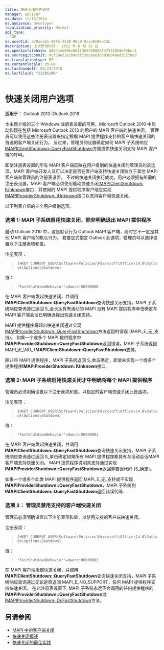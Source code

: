 ```yaml
---
title: 快速关闭用户选项
manager: soliver
ms.date: 11/16/2014
ms.audience: Developer
localization_priority: Normal
api_type:
- COM
ms.assetid: 220aeab5-20f6-4520-96c9-8aaa0e8ea15b
description: 上次修改时间： 2012 年 6 月 26 日
ms.openlocfilehash: bd541ed09bc661f3697408d3f475928b9ef0bcc1
ms.sourcegitcommit: 0cf39e5382b8c6f236c8a63c6036849ed3527ded
ms.translationtype: MT
ms.contentlocale: zh-CN
ms.lasthandoff: 08/23/2018
ms.locfileid: "22585190"
---
```

# <a name="fast-shutdown-user-options"></a>快速关闭用户选项

**适用于**： Outlook 2013 |Outlook 2016 
  
本主题介绍的三个 Windows 注册表设置的可用，Microsoft Outlook 2010 中启动和现在包括 Microsoft Outlook 2013 的用户的 MAPI 客户端的快速关闭。 管理员可以使用这些注册表设置来指定根据 MAPI 提供程序支持的客户端快速关闭的首选的客户端关闭行为。 反过来，管理员的设置确定如何 MAPI 子系统响应[IMAPIClientShutdown::QueryFastShutdown](imapiclientshutdown-queryfastshutdown.md)方面提供快速关闭支持 MAPI 客户端的呼叫。 
  
即使注册表设置的所有 MAPI 客户端反映在用户级别的快速关闭的管理员的首选项，MAPI 客户端开发人员可以决定是否在客户端支持快速关闭独立于其他 MAPI 客户端和管理员的注册表设置。 不过的快速关闭执行成功，用户必须拥有所需的注册表设置，MAPI 客户端必须使用启动快速关闭[IMAPIClientShutdown: IUnknown](imapiclientshutdowniunknown.md)接口，并使用的 MAPI 提供程序客户端应实现[IMAPIProviderShutdown: IUnknown](imapiprovidershutdowniunknown.md)接口以支持客户端快速关闭。 
  
以下列表介绍的三个用户级别选项。
  
### <a name="option-1-the-mapi-subsystem-enables-fast-shutdown-unless-mapi-providers-explicitly-opt-out"></a>选项 1: MAPI 子系统启用快速关闭，除非明确退出 MAPI 提供程序 
    
启动 Outlook 2010 中，这是默认行为 Outlook MAPI 客户端，则时它不一定是其他 MAPI 客户端的默认行为。 若要显式指定 Outlook 此选项，管理员可以选择设置以下注册表项和值。
    
注册表项：
  
>  `[HKEY_CURRENT_USER\Software\Policies\Microsoft\Office\14.0\Outlook\Options\Shutdown]`
    
值：
  
>  `"FastShutdownBehavior"=dword:00000000`
    
在 MAPI 客户端发起快速关闭，并调用**IMAPIClientShutdown::QueryFastShutdown**查询快速关闭支持，MAPI 子系统响应查询通过返回 S\_会长达具有活动的 MAPI 没有 MAPI 提供程序单击确定与 MAPI 客户端会话已明确选择出快速关闭支持。 

MAPI 提供程序将超出快速关闭通过实现[IMAPIProviderShutdown::QueryFastShutdown](imapiprovidershutdown-queryfastshutdown.md)方法返回的错误 (MAPI\_E\_无\_支持)。 如果一个或多个 MAPI 提供程序中**IMAPIProviderShutdown::QueryFastShutdown**返回错误，MAPI 子系统返回 MAPI_\E_\NO\_ **IMAPIClientShutdown::QueryFastShutdown**支持。 

除非将 MAPI 提供程序，MAPI 子系统返回 S\_单击确定，即使未实现一个或多个提供程序**IMAPIProviderShutdown: IUnknown**接口。 
    
### <a name="option-2-the-mapi-subsystem-enables-fast-shutdown-only-if-every-mapi-provider-explicitly-opts-in"></a>选项 2: MAPI 子系统启用快速关闭才中明确将每个 MAPI 提供程序 
    
管理员必须明确设置以下注册表项和值，以指定的客户端快速关闭此首选项。
    
注册表项：
  
>  `[HKEY_CURRENT_USER\Software\Policies\Microsoft\Office\14.0\Outlook\Options\Shutdown]`
    
值：
  
>  `"FastShutdownBehavior"=dword:00000001`
    
在 MAPI 客户端发起快速关闭，并调用**IMAPIClientShutdown::QueryFastShutdown**查询快速关闭支持，MAPI 子系统响应查询通过返回 S\_单击确定如果所有 MAPI 提供程序都具有与活动会话MAPI 客户端支持快速关闭。 MAPI 提供程序说明其支持通过实现**IMAPIProviderShutdown::QueryFastShutdown**返回非错误代码 (S\_确定)。 

如果一个或多个此类 MAPI 提供程序返回 MAPI\_E\_无\_支持或不实现**IMAPIProviderShutdown::QueryFastShutdown**，MAPI 子系统到**IMAPIClientShutdown::QueryFastShutdown**返回错误代码.
    
### <a name="option-3-an-administrator-disables-support-for-client-fast-shutdown"></a>选项 3： 管理员禁用支持的客户端快速关闭
    
管理员必须明确设置以下注册表项和值，以禁用支持的客户端快速关闭。
    
注册表项：
  
>  `[HKEY_CURRENT_USER\Software\Policies\Microsoft\Office\14.0\Outlook\Options\Shutdown]`
    
值：
  
>  `"FastShutdownBehavior"=dword:00000002`
    
在 MAPI 客户端发起快速关闭，并调用**IMAPIClientShutdown::QueryFastShutdown**查询快速关闭支持，MAPI 子系统响应查询通过无论是否返回 MAPI_E_NO_SUPPORT，任何 MAPI 提供程序支持快速关闭。 在此注册表设置下, MAPI 子系统永远不会调用的任何提供程序的**IMAPIProviderShutdown::QueryFastShutdown**或[IMAPIProviderShutdown::DoFastShutdown](imapiprovidershutdown-dofastshutdown.md)方法。 
    
## <a name="see-also"></a>另请参阅

- [MAPI 中的客户端关闭](client-shutdown-in-mapi.md)
- [快速关闭概述](fast-shutdown-overview.md)
- [快速关闭的最佳实践](best-practices-for-fast-shutdown.md)

